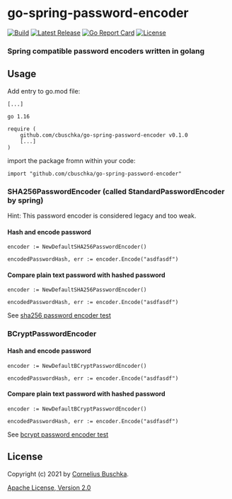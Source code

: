 # go-spring-password-encoder

[![Build](https://github.com/cbuschka/go-spring-password-encoder/workflows/build/badge.svg)](https://github.com/cbuschka/go-spring-password-encoder) [![Latest Release](https://img.shields.io/github/release/cbuschka/go-spring-password-encoder.svg)](https://github.com/cbuschka/go-spring-password-encoder/releases) [![Go Report Card](https://goreportcard.com/badge/github.com/cbuschka/go-spring-password-encoder)](https://goreportcard.com/report/github.com/cbuschka/go-spring-password-encoder) [![License](https://img.shields.io/github/license/cbuschka/go-spring-password-encoder.svg)](https://github.com/cbuschka/go-spring-password-encoder/blob/main/license.txt)

### Spring compatible password encoders written in golang

## Usage

Add entry to go.mod file:

```
[...]

go 1.16

require (
    github.com/cbuschka/go-spring-password-encoder v0.1.0
    [...]
)
```

import the package fromn within your code:

```
import "github.com/cbuschka/go-spring-password-encoder"
```

### SHA256PasswordEncoder (called StandardPasswordEncoder by spring)

Hint: This password encoder is considered legacy and too weak.

#### Hash and encode password

```
encoder := NewDefaultSHA256PasswordEncoder()

encodedPasswordHash, err := encoder.Encode("asdfasdf")
```

#### Compare plain text password with hashed password

```
encoder := NewDefaultSHA256PasswordEncoder()

encodedPasswordHash, err := encoder.Encode("asdfasdf")
```

See [sha256 password encoder test](./sha256_password_encoder_test.go)

### BCryptPasswordEncoder

#### Hash and encode password

```
encoder := NewDefaultBCryptPasswordEncoder()

encodedPasswordHash, err := encoder.Encode("asdfasdf")
```

#### Compare plain text password with hashed password

```
encoder := NewDefaultBCryptPasswordEncoder()

encodedPasswordHash, err := encoder.Encode("asdfasdf")
```

See [bcrypt password encoder test](./bcrypt_password_encoder_test.go)

## License

Copyright (c) 2021 by [Cornelius Buschka](https://github.com/cbuschka).

[Apache License, Version 2.0](./license.txt)


